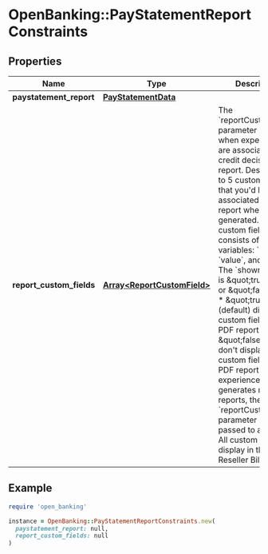 # OpenBanking::PayStatementReportConstraints

## Properties

| Name | Type | Description | Notes |
| ---- | ---- | ----------- | ----- |
| **paystatement_report** | [**PayStatementData**](PayStatementData.md) |  |  |
| **report_custom_fields** | [**Array&lt;ReportCustomField&gt;**](ReportCustomField.md) | The &#x60;reportCustomFields&#x60; parameter is used when experiences are associated with a credit decisioning report.  Designate up to 5 custom fields that you&#39;d like associated with the report when it&#39;s generated. Every custom field consists of three variables: &#x60;label&#x60;, &#x60;value&#x60;, and &#x60;shown&#x60;. The &#x60;shown&#x60; variable is \&quot;true\&quot; or \&quot;false\&quot;. * \&quot;true\&quot;: (default) display the custom field in the PDF report * \&quot;false\&quot;: don&#39;t display the custom field in the PDF report  For an experience that generates multiple reports, the &#x60;reportCustomFields&#x60; parameter gets passed to all reports.  All custom fields display in the Reseller Billing API. | [optional] |

## Example

```ruby
require 'open_banking'

instance = OpenBanking::PayStatementReportConstraints.new(
  paystatement_report: null,
  report_custom_fields: null
)
```


